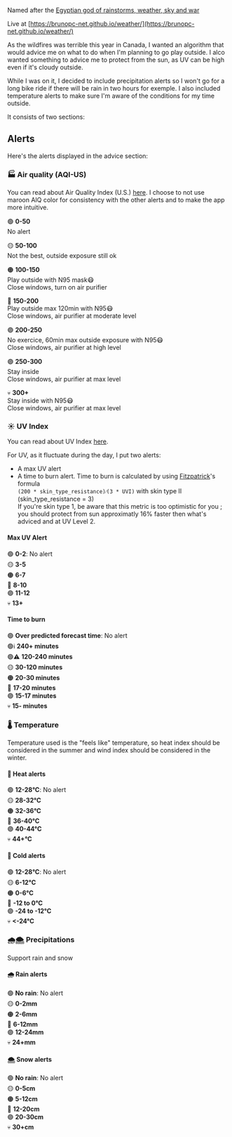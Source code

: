 Named after the [Egyptian god of rainstorms, weather, sky and war](https://en.wikipedia.org/wiki/Weather_god)

Live at [https://brunopc-net.github.io/weather/](https://brunopc-net.github.io/weather/)

As the wildfires was terrible this year in Canada, I wanted an algorithm that would advice me on what to do when I'm planning to go play outside. I alco wanted something to advice me to protect from the sun, as UV can be high even if it's cloudy outside.

While I was on it, I decided to include precipitation alerts so I won't go for a long bike ride if there will be rain in two hours for exemple. I also included temperature alerts to make sure I'm aware of the conditions for my time outside.

It consists of two sections:

## Alerts

Here's the alerts displayed in the advice section:

### 🏭 Air quality (AQI-US)

You can read about Air Quality Index (U.S.) [here](https://www.airnow.gov/aqi/aqi-basics/). I choose to not use maroon AIQ color for consistency with the other alerts and to make the app more intuitive.

🟢 **0-50** <br/>
No alert<br/>

🟡 **50-100** <br/>
Not the best, outside exposure still ok<br/>

🟠 **100-150** <br/>
Play outside with N95 mask😷<br/>
Close windows, turn on air purifier<br/>

🔴 **150-200** <br/>
Play outside max 120min with N95😷<br/>
Close windows, air purifier at moderate level<br/>

🟣 **200-250** <br/>
No exercice, 60min max outside exposure with N95😷<br/>
Close windows, air purifier at high level<br/>

🟣 **250-300** <br/>
Stay inside<br/>
Close windows, air purifier at max level<br/>

💀 **300+**<br/>
Stay inside with N95😷<br/>
Close windows, air purifier at max level<br/>

### ☀️ UV Index

You can read about UV Index [here](https://en.wikipedia.org/wiki/Ultraviolet_index).

For UV, as it fluctuate during the day, I put two alerts:
- A max UV alert
- A time to burn alert. Time to burn is calculated by using [Fitzpatrick](https://en.wikipedia.org/wiki/Thomas_B._Fitzpatrick)'s formula<br/>
  `(200 * skin_type_resistance)⁄(3 * UVI)` with skin type II (skin_type_resistance = 3)<br/>
  If you're skin type 1, be aware that this metric is too optimistic for you ; you should protect from sun approximatly 16% faster then what's adviced and at UV Level 2.

#### Max UV Alert
🟢 **0-2**: No alert<br/>
🟡 **3-5** <br/>
🟠 **6-7** <br/>
🔴 **8-10** <br/>
🟣 **11-12** <br/>
💀 **13+**<br/>

#### Time to burn

🟢 **Over predicted forecast time**: No alert<br/>
🟢ℹ️ **240+ minutes**<br/>
🟢⚠️ **120-240 minutes**<br/>
🟡 **30-120 minutes**<br/>
🟠 **20-30 minutes**<br/>
🔴 **17-20 minutes**<br/>
🟣 **15-17 minutes**<br/>
💀 **15- minutes**<br/>

### 🌡️ Temperature 

Temperature used is the  "feels like" temperature, so heat index should be considered in the summer and wind index should be considered in the winter. 

#### 🥵 Heat alerts

🟢 **12-28°C**: No alert<br/>
🟡 **28-32°C**<br/>
🟠 **32-36°C**<br/>
🔴 **36-40°C**<br/>
🟣 **40-44°C**<br/>
💀 **44+°C**<br/>

#### 🥶 Cold alerts

🟢 **12-28°C**: No alert<br/>
🟡 **6-12°C**<br/>
🟠 **0-6°C**<br/>
🔴 **-12 to 0°C**<br/>
🟣 **-24 to -12°C**<br/>
💀 **<-24°C**<br/>

### 🌧️🌨️ Precipitations

Support rain and snow

#### 🌧️ Rain alerts

🟢 **No rain**: No alert<br/>
🟡 **0-2mm**<br/>
🟠 **2-6mm**<br/>
🔴 **6-12mm**<br/>
🟣 **12-24mm**<br/>
💀 **24+mm**<br/>

#### 🌨️ Snow alerts

🟢 **No rain**: No alert<br/>
🟡 **0-5cm**<br/>
🟠 **5-12cm**<br/>
🔴 **12-20cm**<br/>
🟣 **20-30cm**<br/>
💀 **30+cm**<br/>

